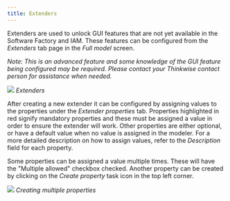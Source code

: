 ```yaml
---
title: Extenders
---
```


Extenders are used to unlock GUI features that are not yet available in the Software Factory and IAM. These features can be configured from the *Extenders* tab page in the *Full model* screen.

*Note: This is an advanced feature and some knowledge of the GUI feature being configured may be required. Please contact your Thinkwise contact person for assistance when needed.*

![](assets/sf/image34.png)
*Extenders*

After creating a new extender it can be configured by assigning values to the properties under the *Extender properties* tab. Properties highlighted in red signify mandatory properties and these must be assigned a value in order to ensure the extender will work. Other properties are either optional, or have a default value when no value is assigned in the modeler. For a more detailed description on how to assign values, refer to the *Description* field for each property.

Some properties can be assigned a value multiple times. These will have the "Multiple allowed" checkbox checked. Another property can be created by clicking on the *Create property* task icon in the top left corner.

![](assets/sf/extender_multiple_allowed.png)
*Creating multiple properties*
